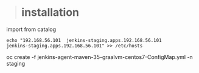 > # installation

import from catalog

    echo "192.168.56.101  jenkins-staging.apps.192.168.56.101       jenkins-staging.apps.192.168.56.101" >> /etc/hosts

oc create -f jenkins-agent-maven-35-graalvm-centos7-ConfigMap.yml -n staging